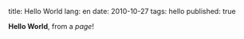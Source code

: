 title: Hello World
lang: en
date: 2010-10-27
tags: hello
published: true

**Hello World**, from a *page*!